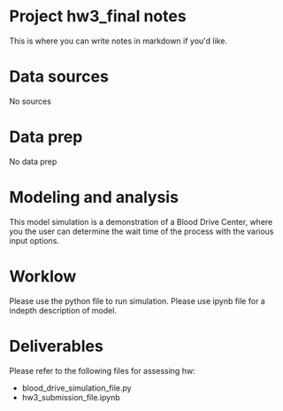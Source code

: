 # Project hw3_final notes

 
This is where you can write notes in markdown if you'd like.

# Data sources
No sources

# Data prep
No data prep

# Modeling and analysis
This model simulation is a demonstration of a Blood Drive Center, where you the user can determine the wait time of the process with the various input options.

# Worklow
Please use the python file to run simulation.
Please use ipynb file for a indepth description of model. 

# Deliverables
Please refer to the following files for assessing hw:
- blood_drive_simulation_file.py
- hw3_submission_file.ipynb